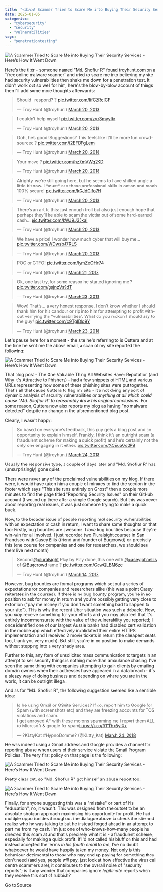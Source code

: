 ```yaml
---
title: "<div>A Scammer Tried to Scare Me into Buying Their Security Services - Here's How It Went Down</div>"
date: 2025-01-05
categories: 
  - "cybersecurity"
  - "security"
  - "vulnerabilities"
tags: 
  - "penetrationtesting"
---
```


![A Scammer Tried to Scare Me into Buying Their Security Services - Here's How It Went Down](https://www.troyhunt.com/content/images/2018/03/Scam-Email.jpg)

Here's the tl;dr - someone named "Md. Shofiur R" found troyhunt.com on a "free online malware scanner" and tried to scare me into believing my site had security vulnerabilities then shake me down for a penetration test. It didn't work out so well for him, here's the blow-by-blow account of things then I'll add some more thoughts afterwards:

<blockquote class="twitter-tweet" data-lang="en"><p lang="en" dir="ltr">Should I respond? ? <a href="https://t.co/lifCZRcICF?ref=troyhunt.com">pic.twitter.com/lifCZRcICF</a></p>— Troy Hunt (@troyhunt) <a href="https://twitter.com/troyhunt/status/976022992420462592?ref_src=twsrc%5Etfw&amp;ref=troyhunt.com">March 20, 2018</a></blockquote>
<script async src="https://platform.twitter.com/widgets.js" charset="utf-8"></script>

<blockquote class="twitter-tweet" data-conversation="none" data-lang="en"><p lang="en" dir="ltr">I couldn’t help myself <a href="https://t.co/zvx3myyItn?ref=troyhunt.com">pic.twitter.com/zvx3myyItn</a></p>— Troy Hunt (@troyhunt) <a href="https://twitter.com/troyhunt/status/976026280335360000?ref_src=twsrc%5Etfw&amp;ref=troyhunt.com">March 20, 2018</a></blockquote>
<script async src="https://platform.twitter.com/widgets.js" charset="utf-8"></script>

<blockquote class="twitter-tweet" data-conversation="none" data-lang="en"><p lang="en" dir="ltr">Ooh, he’s good! Suggestions? This feels like it’ll be more fun crowd-sourced ? <a href="https://t.co/i2EFDFgLem?ref=troyhunt.com">pic.twitter.com/i2EFDFgLem</a></p>— Troy Hunt (@troyhunt) <a href="https://twitter.com/troyhunt/status/976032770416812032?ref_src=twsrc%5Etfw&amp;ref=troyhunt.com">March 20, 2018</a></blockquote>
<script async src="https://platform.twitter.com/widgets.js" charset="utf-8"></script>

<blockquote class="twitter-tweet" data-conversation="none" data-lang="en"><p lang="en" dir="ltr">Your move ? <a href="https://t.co/hzXmVWq2KD?ref=troyhunt.com">pic.twitter.com/hzXmVWq2KD</a></p>— Troy Hunt (@troyhunt) <a href="https://twitter.com/troyhunt/status/976046174883823617?ref_src=twsrc%5Etfw&amp;ref=troyhunt.com">March 20, 2018</a></blockquote>
<script async src="https://platform.twitter.com/widgets.js" charset="utf-8"></script>

<blockquote class="twitter-tweet" data-conversation="none" data-lang="en"><p lang="en" dir="ltr">Alrighty, we’re still going here, but he seems to have shifted angle a little bit now. I *must* see these professional skills in action and reach 100% secure! <a href="https://t.co/kGJdClfo7H?ref=troyhunt.com">pic.twitter.com/kGJdClfo7H</a></p>— Troy Hunt (@troyhunt) <a href="https://twitter.com/troyhunt/status/976191419013476352?ref_src=twsrc%5Etfw&amp;ref=troyhunt.com">March 20, 2018</a></blockquote>
<script async src="https://platform.twitter.com/widgets.js" charset="utf-8"></script>

<blockquote class="twitter-tweet" data-conversation="none" data-lang="en"><p lang="en" dir="ltr">There’s an art to this: just enough troll but also just enough hope that perhaps they’ll be able to scam the victim out of some hard-earned cash... <a href="https://t.co/bWJ9J35kai?ref=troyhunt.com">pic.twitter.com/bWJ9J35kai</a></p>— Troy Hunt (@troyhunt) <a href="https://twitter.com/troyhunt/status/976200931275505664?ref_src=twsrc%5Etfw&amp;ref=troyhunt.com">March 20, 2018</a></blockquote>
<script async src="https://platform.twitter.com/widgets.js" charset="utf-8"></script>

<blockquote class="twitter-tweet" data-conversation="none" data-lang="en"><p lang="en" dir="ltr">We have a price! I wonder how much cyber that will buy me... <a href="https://t.co/WDwsbJ7RLS?ref=troyhunt.com">pic.twitter.com/WDwsbJ7RLS</a></p>— Troy Hunt (@troyhunt) <a href="https://twitter.com/troyhunt/status/976228175842754561?ref_src=twsrc%5Etfw&amp;ref=troyhunt.com">March 20, 2018</a></blockquote>
<script async src="https://platform.twitter.com/widgets.js" charset="utf-8"></script>

<blockquote class="twitter-tweet" data-conversation="none" data-lang="en"><p lang="en" dir="ltr">POC or GTFO! <a href="https://t.co/lymZeOHc74?ref=troyhunt.com">pic.twitter.com/lymZeOHc74</a></p>— Troy Hunt (@troyhunt) <a href="https://twitter.com/troyhunt/status/976250353363558400?ref_src=twsrc%5Etfw&amp;ref=troyhunt.com">March 21, 2018</a></blockquote>
<script async src="https://platform.twitter.com/widgets.js" charset="utf-8"></script>

<blockquote class="twitter-tweet" data-conversation="none" data-lang="en"><p lang="en" dir="ltr">Ok, one last try, for some reason he started ignoring me ? <a href="https://t.co/gsjnzVs9dT?ref=troyhunt.com">pic.twitter.com/gsjnzVs9dT</a></p>— Troy Hunt (@troyhunt) <a href="https://twitter.com/troyhunt/status/977284459299917824?ref_src=twsrc%5Etfw&amp;ref=troyhunt.com">March 23, 2018</a></blockquote>
<script async src="https://platform.twitter.com/widgets.js" charset="utf-8"></script>

<blockquote class="twitter-tweet" data-conversation="none" data-lang="en"><p lang="en" dir="ltr">Wow! That’s... a very honest response. I don’t know whether I should thank him for his candour or rip into him for attempting to profit without verifying the “vulnerabilities”. What do you reckon I should say to the guy? <a href="https://t.co/c9TglDIo9Y?ref=troyhunt.com">pic.twitter.com/c9TglDIo9Y</a></p>— Troy Hunt (@troyhunt) <a href="https://twitter.com/troyhunt/status/977306250122690560?ref_src=twsrc%5Etfw&amp;ref=troyhunt.com">March 23, 2018</a></blockquote>
<script async src="https://platform.twitter.com/widgets.js" charset="utf-8"></script>

Let's pause here for a moment - the site he's referring to is Quttera and at the time he sent me the above email, a scan of my site reported the following:

![A Scammer Tried to Scare Me into Buying Their Security Services - Here's How It Went Down](https://www.troyhunt.com/content/images/2018/03/Malicious-Link.jpg)

That blog post - The One Valuable Thing All Websites Have: Reputation (and Why It's Attractive to Phishers) - had a few snippets of HTML and various URLs representing how some of these phishing sites were put together. That's all that cause Quttera to flag my site - it's not doing any sort of dynamic analysis of security vulnerabilities _or anything at all which could cause "Md. Shofiur R" to reasonably draw his original conclusions_. For some reason, Quttera now also reports my blog as having "no malware detected" despite no change in the aforementioned blog post.

Clearly, I wasn't happy:

<blockquote class="twitter-tweet" data-conversation="none" data-lang="en"><p lang="en" dir="ltr">So based on everyone’s feedback, this guy gets a blog post and an opportunity to explain himself. Frankly, I think it’s an outright scam (a fraudulent scheme for making a quick profit) and he’s certainly not the only one engaging in it either. <a href="https://t.co/XQEua0o2PB?ref=troyhunt.com">pic.twitter.com/XQEua0o2PB</a></p>— Troy Hunt (@troyhunt) <a href="https://twitter.com/troyhunt/status/977452562604466176?ref_src=twsrc%5Etfw&amp;ref=troyhunt.com">March 24, 2018</a></blockquote>
<script async src="https://platform.twitter.com/widgets.js" charset="utf-8"></script>

Usually the responsive type, a couple of days later and "Md. Shofiur R" has (unsurprisingly) gone quiet.

There were never any of the proclaimed vulnerabilities on my blog. If there were, it would have taken him a couple of minutes to find the section in the footer which says "This site runs entirely on Ghost" then a couple more minutes to find the page titled "Reporting Security Issues" on their GitHub account (I wound up there after a simple Google search). But this was never about reporting real issues, it was just someone trying to make a quick buck.

Now, to the broader issue of people reporting _real_ security vulnerabilities with an expectation of cash in return, I want to share some thoughts on that too: Firstly, bug bounties are awesome. I _love_ bug bounties because they're win-win for all involved. I just recorded two Pluralsight courses in San Francisco with Casey Ellis (friend and founder of Bugcrowd) on precisely this (one course for companies and one for researchers, we should see them live next month):

<blockquote class="twitter-tweet" data-lang="en"><p lang="en" dir="ltr">Second <a href="https://twitter.com/pluralsight?ref_src=twsrc%5Etfw&amp;ref=troyhunt.com">@pluralsight</a> Play by Play done, this one with <a href="https://twitter.com/caseyjohnellis?ref_src=twsrc%5Etfw&amp;ref=troyhunt.com">@caseyjohnellis</a> of <a href="https://twitter.com/Bugcrowd?ref_src=twsrc%5Etfw&amp;ref=troyhunt.com">@Bugcrowd</a> fame ? <a href="https://t.co/GowQLBM6zc?ref=troyhunt.com">pic.twitter.com/GowQLBM6zc</a></p>— Troy Hunt (@troyhunt) <a href="https://twitter.com/troyhunt/status/974018855159848960?ref_src=twsrc%5Etfw&amp;ref=troyhunt.com">March 14, 2018</a></blockquote>
<script async src="https://platform.twitter.com/widgets.js" charset="utf-8"></script>

However, bug bounties are formal programs which set out a series of expectations for companies and researchers alike (this was a point Casey reiterates in the courses). If there is no bug bounty program, you're in no position to ask for money in return and you're possibly getting very close to extortion ("pay me money if you don't want something bad to happen to your site"). This is why the recent Uber situation was such a debacle. Now, you _may_ receive something for your efforts and you may also feel that it's entirely incommensurate with the value of the vulnerability you reported; I once identified one of our largest Aussie banks had disabled cert validation in the mobile app which effectively invalidated their entire HTTPS implementation and I received 2 movie tickets in return (the cheapest seats too, thank you very much). But still, you're in no position to make demands without stepping into a very shady area.

Further to this, any form of unsolicited mass communication to targets in an attempt to sell security things is nothing more than ambulance chasing. I've seen the same thing with companies attempting to gain clients by emailing domain owners when their addresses have appeared in a data breach - it's a sleazy way of doing business and depending on where you are in the world, it can be outright illegal.

And as for "Md. Shofiur R", the following suggestion seemed like a sensible idea:

<blockquote class="twitter-tweet" data-conversation="none" data-lang="en"><p lang="en" dir="ltr">Is he using Gmail or GSuite Services? If so, report him to Google for Spam (with screenshots etc) and they are freezing accounts for TOS violations and spam.<br>I get annoyed AF with these morons spamming me I report them ALL to Microsoft &amp; google for spam<a href="https://t.co/3TThx6yi0x?ref=troyhunt.com">https://t.co/3TThx6yi0x</a></p>— ?KLttyKat #HypnoDomme? (@KLtty_Kat) <a href="https://twitter.com/KLtty_Kat/status/977462407445573632?ref_src=twsrc%5Etfw&amp;ref=troyhunt.com">March 24, 2018</a></blockquote>
<script async src="https://platform.twitter.com/widgets.js" charset="utf-8"></script>

He was indeed using a Gmail address and Google provides a channel for reporting abuse when users of their service violate the Gmail Program Policies. The very first policy on that page is the following:

![A Scammer Tried to Scare Me into Buying Their Security Services - Here's How It Went Down](https://www.troyhunt.com/content/images/2018/03/Don-t-use-Gmail-to-distribute-spam-or-unsolicited-commercial-mail..png)

Pretty clear cut, so "Md. Shofiur R" got himself an abuse report too:

![A Scammer Tried to Scare Me into Buying Their Security Services - Here's How It Went Down](https://www.troyhunt.com/content/images/2018/03/Gmail-abuse-report-submitted.png)

Finally, for anyone suggesting this was a "mistake" or part of his "education", no, it wasn't. This was designed from the outset to be an absolute shotgun approach maximising his opportunity for profit. He had multiple opportunities throughout the dialogue above to check the site and realise who he was talking to but he instead forged ahead in an attempt to part me from my cash. I'm just one of who-knows-how-many people he directed this scam at and that's precisely what it is - a fraudulent scheme, especially for making a quick profit. If I'd not called his bluff on this and had instead accepted the terms _in his fourth email to me_, I've no doubt whatsoever he would have happily taken my money. Not only is this behaviour detrimental to those who may end up paying for something they don't need (and yes, people _will_ pay, just look at how effective the virus call centre scammers are), it contributes to the overall noise of "security reports"; is it any wonder that companies ignore _legitimate_ reports when they receive this sort of rubbish?

Go to Source
